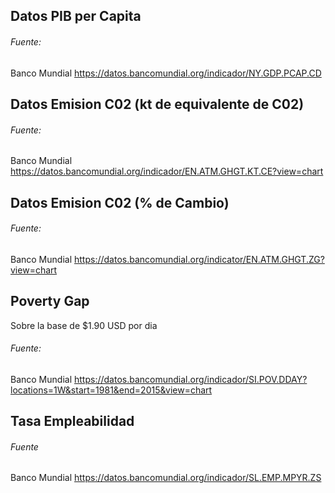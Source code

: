 ## Datos PIB per Capita

###### Fuente:
Banco Mundial
https://datos.bancomundial.org/indicador/NY.GDP.PCAP.CD

## Datos Emision C02 (kt de equivalente de C02)

###### Fuente:

Banco Mundial
https://datos.bancomundial.org/indicador/EN.ATM.GHGT.KT.CE?view=chart

## Datos Emision C02 (% de Cambio)

###### Fuente:

Banco Mundial
https://datos.bancomundial.org/indicator/EN.ATM.GHGT.ZG?view=chart

## Poverty Gap
Sobre la base de $1.90 USD por dia
###### Fuente:
Banco Mundial
https://datos.bancomundial.org/indicador/SI.POV.DDAY?locations=1W&start=1981&end=2015&view=chart

## Tasa Empleabilidad

###### Fuente
Banco Mundial
https://datos.bancomundial.org/indicador/SL.EMP.MPYR.ZS
